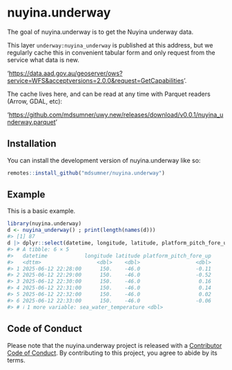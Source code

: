 
<!-- README.md is generated from README.Rmd. Please edit that file -->

# nuyina.underway

<!-- badges: start -->

<!-- badges: end -->

The goal of nuyina.underway is to get the Nuyina underway data.

This layer `underway:nuyina_underway` is published at this address, but
we regularly cache this in convenient tabular form and only request from
the service what data is new.

‘<https://data.aad.gov.au/geoserver/ows?service=WFS&acceptversions=2.0.0&request=GetCapabilities>’.

The cache lives here, and can be read at any time with Parquet readers
(Arrow, GDAL, etc):

‘<https://github.com/mdsumner/uwy.new/releases/download/v0.0.1/nuyina_underway.parquet>’

## Installation

You can install the development version of nuyina.underway like so:

``` r
remotes::install_github("mdsumner/nuyina.underway")
```

## Example

This is a basic example.

``` r
library(nuyina.underway)
d <- nuyina_underway() ; print(length(names(d)))
#> [1] 87
d |> dplyr::select(datetime, longitude, latitude, platform_pitch_fore_up,sea_water_temperature) |> tail()
#> # A tibble: 6 × 5
#>   datetime            longitude latitude platform_pitch_fore_up
#>   <dttm>                  <dbl>    <dbl>                  <dbl>
#> 1 2025-06-12 22:28:00      150.    -46.0                  -0.11
#> 2 2025-06-12 22:29:00      150.    -46.0                  -0.52
#> 3 2025-06-12 22:30:00      150.    -46.0                   0.16
#> 4 2025-06-12 22:31:00      150.    -46.0                   0.14
#> 5 2025-06-12 22:32:00      150.    -46.0                   0.02
#> 6 2025-06-12 22:33:00      150.    -46.0                  -0.06
#> # ℹ 1 more variable: sea_water_temperature <dbl>
```

## Code of Conduct

Please note that the nuyina.underway project is released with a
[Contributor Code of
Conduct](https://contributor-covenant.org/version/2/1/CODE_OF_CONDUCT.html).
By contributing to this project, you agree to abide by its terms.
